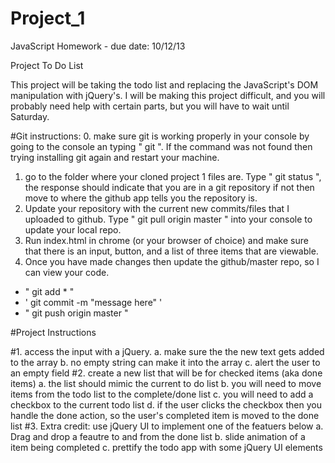Project_1
=========

JavaScript Homework - due date: 10/12/13

Project To Do List

This project will be taking the todo list and replacing the JavaScript's DOM manipulation with jQuery's. I will be making
this project difficult, and you will probably need help with certain parts, but you will have to wait until Saturday.

#Git instructions:
0. make sure git is working properly in your console by going to the console an typing " git ". If the command was not
found then trying installing git again and restart your machine.
1. go to the folder where your cloned project 1 files are. Type " git status ", the response should indicate that you are
in a git repository if not then move to where the github app tells you the repository is.
2. Update your repository with the current new commits/files that I uploaded to github. Type " git pull origin master "
into your console to update your local repo.
3. Run index.html in chrome (or your browser of choice) and make sure that there is an input, button, and a list of
three items that are viewable.
4. Once you have made changes then update the github/master repo, so I can view your code.
<ul>
    <li>" git add * "</li>
    <li>' git commit -m "message here" '</li>
    <li>" git push origin master "</li>
</ul>


#Project Instructions

#1. access the input with a jQuery.
    a. make sure the the new text gets added to the array
    b. no empty string can make it into the array
    c. alert the user to an empty field
#2. create a new list that will be for checked items (aka done items)
    a. the list should mimic the current to do list
    b. you will need to move items from the todo list to the complete/done list
    c. you will need to add a checkbox to the current todo list
    d. if the user clicks the checkbox then you handle the done action, so the user's completed item is moved to the done list
#3. Extra credit: use jQuery UI to implement one of the featuers below
    a. Drag and drop a feautre to and from the done list
    b. slide animation of a item being completed
    c. prettify the todo app with some jQuery UI elements
